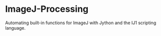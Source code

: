 # ImageJ-Processing
Automating built-in functions for ImageJ with Jython and the IJ1 scripting language.
